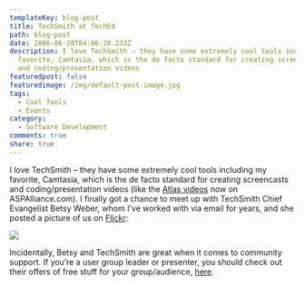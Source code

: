 ```yaml
---
templateKey: blog-post
title: TechSmith at TechEd
path: blog-post
date: 2006-06-28T04:06:20.233Z
description: I love TechSmith – they have some extremely cool tools including my
  favorite, Camtasia, which is the de facto standard for creating screencasts
  and coding/presentation videos
featuredpost: false
featuredimage: /img/default-post-image.jpg
tags:
  - Cool Tools
  - Events
category:
  - Software Development
comments: true
share: true
---
```


I love TechSmith – they have some extremely cool tools including my favorite, Camtasia, which is the de facto standard for creating screencasts and coding/presentation videos (like the [Atlas videos](http://aspalliance.com/videos) now on ASPAlliance.com). I finally got a chance to meet up with TechSmith Chief Evangelist Betsy Weber, whom I’ve worked with via email for years, and she posted a picture of us on [Flickr](http://www.flickr.com/photos/betsyweber/166865761/in/set-72157594162706947):

![](/img/tech-smith.jpg)

Incidentally, Betsy and TechSmith are great when it comes to community support. If you’re a user group leader or presenter, you should check out their offers of free stuff for your group/audience, [here](http://www.techsmith.com/presenters).
